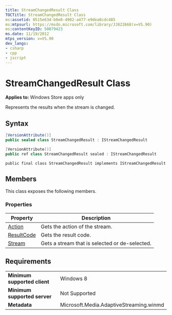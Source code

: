 ```yaml
---
title: StreamChangedResult Class
TOCTitle: StreamChangedResult Class
ms:assetid: 0515e63d-b0e8-4902-a477-e9dea0cdc485
ms:mtpsurl: https://msdn.microsoft.com/library/JJ822668(v=VS.90)
ms:contentKeyID: 50079423
ms.date: 11/19/2012
mtps_version: v=VS.90
dev_langs:
- csharp
- cpp
- jscript
---
```


# StreamChangedResult Class

**Applies to:** Windows Store apps only

Represents the results when the stream is changed.

## Syntax

```csharp
[VersionAttribute()]
public sealed class StreamChangedResult : IStreamChangedResult
```

```cpp
[VersionAttribute()]
public ref class StreamChangedResult sealed : IStreamChangedResult
```

```jscript
public final class StreamChangedResult implements IStreamChangedResult
```

## Members

This class exposes the following members.

### Properties

|Property|Description|
|--- |--- |
|[Action](streamchangedresult-action-property.md)|Gets the action of the stream.|
|[ResultCode](streamchangedresult-resultcode-property.md)|Gets the result code.|
|[Stream](streamchangedresult-stream-property.md)|Gets a stream that is selected or de-selected.|


## Requirements

|||
|--- |--- |
|**Minimum supported client**|Windows 8|
|**Minimum supported server**|Not Supported|
|**Metadata**|Microsoft.Media.AdaptiveStreaming.winmd|

